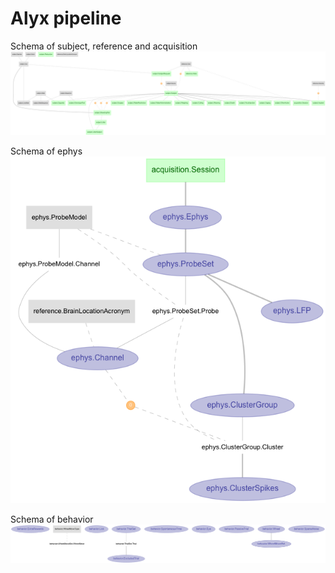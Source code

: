 # Alyx pipeline

Schema of subject, reference and acquisition
![Subject, reference and acquisition erd](./subject_acquisition_reference_erd.png)

Schema of ephys
![Ephys erd](./ephys_erd.png)

Schema of behavior
![Behavior erd](./behavior_erd.png)


